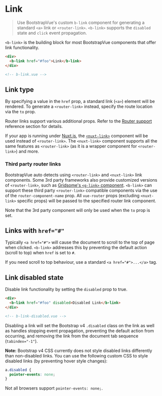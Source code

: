 # Link

> Use BootstrapVue's custom `b-link` component for generating a standard `<a>` link or
> `<router-link>`. `<b-link>` supports the `disabled` state and `click` event propagation.

`<b-link>` is the building block for most BootstrapVue components that offer link functionality.

```html
<div>
  <b-link href="#foo">Link</b-link>
</div>

<!-- b-link.vue -->
```

## Link type

By specifying a value in the `href` prop, a standard link (`<a>`) element will be rendered. To
generate a `<router-link>` instead, specify the route location via the `to` prop.

Router links support various additional props. Refer to the
[Router support](?path=/docs/base-link--docs#router-link-support) reference section for details.

If your app is running under [Nuxt.js](https://nuxtjs.org), the
[`<nuxt-link>`](https://nuxtjs.org/api/components-nuxt-link) component will be used instead of
`<router-link>`. The `<nuxt-link>` component supports all the same features as `<router-link>` (as
it is a wrapper component for `<router-link>`) and more.

### Third party router links

BootstrapVue auto detects using `<router-link>` and `<nuxt-link>` link components. Some 3rd party
frameworks also provide customized versions of `<router-link>`, such as
[Gridsome's `<g-link>` component](https://gridsome.org/docs/linking/). `<b-link>` can support these
third party `<router-link>` compatible components via the use of the `router-component-name` prop.
All `vue-router` props (excluding `<nuxt-link>` specific props) will be passed to the specified
router link component.

Note that the 3rd party component will only be used when the `to` prop is set.

## Links with `href="#"`

Typically `<a href="#">` will cause the document to scroll to the top of page when clicked.
`<b-link>` addresses this by preventing the default action (scroll to top) when `href` is set to
`#`.

If you need scroll to top behaviour, use a standard `<a href="#">...</a>` tag.

## Link disabled state

Disable link functionality by setting the `disabled` prop to true.

```html
<div>
  <b-link href="#foo" disabled>Disabled Link</b-link>
</div>

<!-- b-link-disabled.vue -->
```

Disabling a link will set the Bootstrap v4 `.disabled` class on the link as well as handles stopping
event propagation, preventing the default action from occurring, and removing the link from the
document tab sequence (`tabindex="-1"`).

**Note:** Bootstrap v4 CSS currently does not style disabled links differently than non-disabled
links. You can use the following custom CSS to style disabled links (by preventing hover style
changes):

```css
a.disabled {
  pointer-events: none;
}
```

Not all browsers support `pointer-events: none;`.

<!-- Component reference added automatically from component package.json -->
